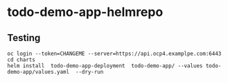 # todo-demo-app-helmrepo

## Testing
```
oc login --token=CHANGEME --server=https://api.ocp4.examplpe.com:6443
cd charts
helm install  todo-demo-app-deployment  todo-demo-app/ --values todo-demo-app/values.yaml  --dry-run
```